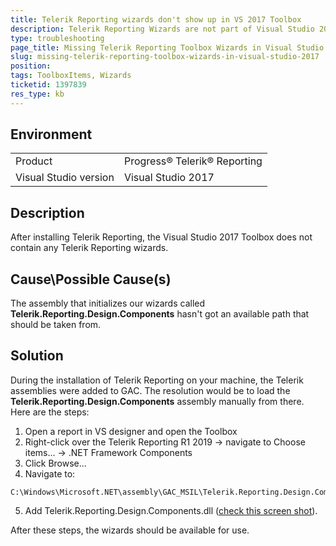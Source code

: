 ```yaml
---
title: Telerik Reporting wizards don't show up in VS 2017 Toolbox
description: Telerik Reporting Wizards are not part of Visual Studio 2017 Toolbox items 
type: troubleshooting
page_title: Missing Telerik Reporting Toolbox Wizards in Visual Studio 2017
slug: missing-telerik-reporting-toolbox-wizards-in-visual-studio-2017
position: 
tags: ToolboxItems, Wizards
ticketid: 1397839
res_type: kb
---
```


## Environment
<table>
	<tr>
		<td>Product</td>
		<td>Progress® Telerik® Reporting</td>
	</tr>
	<tr>
		<td>Visual Studio version</td>
		<td>Visual Studio 2017</td>
	</tr>
</table>


## Description
After installing Telerik Reporting, the Visual Studio 2017 Toolbox does not contain any Telerik Reporting wizards.

## Cause\Possible Cause(s)
Тhe assembly that initializes our wizards called **Telerik.Reporting.Design.Components** hasn't got an available path that should be taken from. 

## Solution
During the installation of Telerik Reporting on your machine, the Telerik assemblies were added to GAC. The resolution would be to load the **Telerik.Reporting.Design.Components** assembly manually from there. Here are the steps:
1. Open a report in VS designer and open the Toolbox 
2. Right-click over the Telerik Reporting R1 2019 -> navigate to Choose items... -> .NET Framework Components
3. Click Browse...
4. Navigate to:
```
C:\Windows\Microsoft.NET\assembly\GAC_MSIL\Telerik.Reporting.Design.Components\v4.0_13.0.19.116__a9d7983dfcc261be
```

5. Add Telerik.Reporting.Design.Components.dll ([check this screen shot](https://www.screencast.com/t/1tbxrbJja6t)).

After these steps, the wizards should be available for use.
